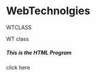 # WebTechnolgies
WTCLASS
<html>
<head>
WT class
</head>
<body>
<h5>This is the HTML Program</h5>
<a href:"Wt.HTML">click here</a>
</body>
</html>
